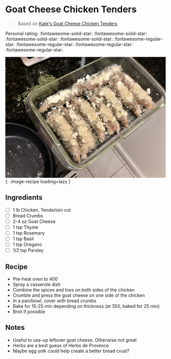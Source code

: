 # Goat Cheese Chicken Tenders

> Based on [Kate's Goat Cheese Chicken Tenders](https://kitchenwithkate.blogspot.com/2011/10/goat-cheese-chicken-tenders.html)

<!-- {cts} rating=1; (User can specify rating on scale of 1-5) -->

Personal rating: :fontawesome-solid-star: :fontawesome-solid-star: :fontawesome-solid-star: :fontawesome-solid-star: :fontawesome-regular-star: :fontawesome-regular-star: :fontawesome-regular-star: :fontawesome-regular-star:

<!-- {cte} -->

<!-- {cts} name_image=goat_cheese_chicken_tenders.jpeg; (User can specify image name) -->

![goat_cheese_chicken_tenders.jpeg](./goat_cheese_chicken_tenders.jpeg){: .image-recipe loading=lazy }

<!-- {cte} -->

## Ingredients

* [ ] 1 lb Chicken, Tenderloin cut
* [ ] Bread Crumbs
* [ ] 2-4 oz Goat Cheese
* [ ] 1 tsp Thyme
* [ ] 1 tsp Rosemary
* [ ] 1 tsp Basil
* [ ] 1 tsp Oregano
* [ ] 1/2 tsp Parsley

## Recipe

* Pre-heat oven to 400
* Spray a casserole dish
* Combine the spices and toss on both sides of the chicken
* Crumble and press the goat cheese on one side of the chicken
* In a pan/bowl, cover with bread crumbs
* Bake for 15-25 min depending on thickness (at 350, baked for 25 min)
* Broil if possible

## Notes

* Useful to use-up leftover goat cheese. Otherwise not great
* Herbs are a best guess of Herbs de Provence
* Maybe egg yolk could help create a better bread crust?
